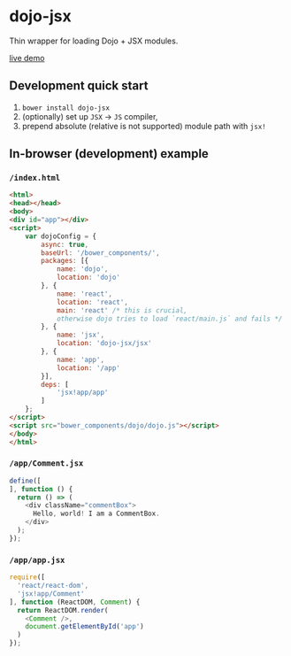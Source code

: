 # dojo-jsx

Thin wrapper for loading Dojo + JSX modules.

[live demo](https://nazarewk.github.io/dojo-jsx/demo)

## Development quick start

1. `bower install dojo-jsx`
2. (optionally) set up `JSX` -> `JS` compiler,
3. prepend absolute (relative is not supported) module path with `jsx!`


## In-browser (development) example

### `/index.html`
```html
<html>
<head></head>
<body>
<div id="app"></div>
<script>
    var dojoConfig = {
        async: true,
        baseUrl: '/bower_components/',
        packages: [{
            name: 'dojo',
            location: 'dojo'
        }, {
            name: 'react',
            location: 'react',
            main: 'react' /* this is crucial,
            otherwise dojo tries to load `react/main.js` and fails */
        }, {
            name: 'jsx',
            location: 'dojo-jsx/jsx'
        }, {
            name: 'app',
            location: '/app'
        }],
        deps: [
            'jsx!app/app'
        ]
    };
</script>
<script src="bower_components/dojo/dojo.js"></script>
</body>
</html>
```

### `/app/Comment.jsx`
```javascript
define([
], function () {
  return () => (
    <div className="commentBox">
      Hello, world! I am a CommentBox.
    </div>
  );
});
```

### `/app/app.jsx`
```javascript
require([
  'react/react-dom',
  'jsx!app/Comment'
], function (ReactDOM, Comment) {
  return ReactDOM.render(
    <Comment />,
    document.getElementById('app')
  )
});
```